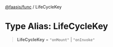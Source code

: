 [@faasjs/func](../README.md) / LifeCycleKey

# Type Alias: LifeCycleKey

> **LifeCycleKey** = `"onMount"` \| `"onInvoke"`
